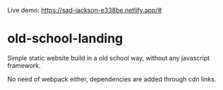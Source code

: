 Live demo: https://sad-jackson-e338be.netlify.app/#

# old-school-landing

Simple static website build in a old school way, without any javascript framework.

No need of webpack either, dependencies are added through cdn links.
